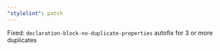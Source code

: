 ```yaml
---
"stylelint": patch
---
```


Fixed: `declaration-block-no-duplicate-properties` autofix for 3 or more duplicates
